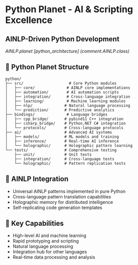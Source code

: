 # Python Planet - AI & Scripting Excellence
## AINLP-Driven Python Development
*AINLP.planet [python_architecture] (comment.AINLP.class)*

## 🐍 **Python Planet Structure**
```
python/
├── src/                    # Core Python modules
│   ├── core/              # AINLP core implementations
│   ├── automation/        # AI automation scripts
│   ├── integration/       # Cross-language integration
│   ├── learning/          # Machine learning modules
│   ├── nlp/              # Natural language processing
│   └── prediction/       # Predictive analytics
├── bindings/              # Language bridges
│   ├── cpp_bridge/       # pybind11 C++ integration
│   ├── csharp_bridge/    # Python.NET C# integration
│   └── protocols/        # Cross-language protocols
├── ai/                   # Advanced AI systems
│   ├── models/           # ML models and training
│   ├── inference/        # Real-time AI inference
│   └── holographic/      # Holographic pattern learning
└── tests/                # Comprehensive testing
    ├── unit/             # Unit tests
    ├── integration/      # Cross-language tests
    └── holographic/      # Pattern replication tests
```

## 🧠 **AINLP Integration**
- Universal AINLP patterns implemented in pure Python
- Cross-language pattern translation capabilities
- Holographic memory for distributed intelligence
- Self-replicating code generation templates

## 🚀 **Key Capabilities**
- High-level AI and machine learning
- Rapid prototyping and scripting
- Natural language processing
- Integration hub for other languages
- Real-time data processing and analysis
